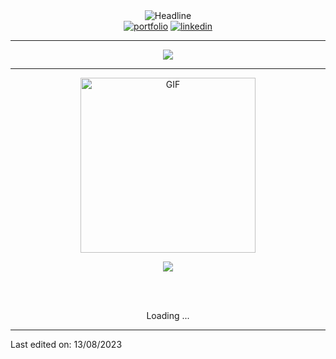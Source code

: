 <div>
    <div align=center>
        <img src="https://readme-typing-svg.herokuapp.com?color=%236FDA44&size=32&center=true&vCenter=true&width=600&height=50&lines=Hi+there+I'm+Zakelfathi+%F0%9F%91%8B;Software+and+Data+Student;Full+stack+developer;Problem+Solver;Freelancer;Data+Enthusiast" alt="Headline" />
    </div>
    <div align=center>
         <a href="http://www.elfathi.me/"><img src="https://img.shields.io/badge/Portfolio-494949?style=flat&logo=portfolio" alt="portfolio" /></a>
        <a href="https://www.linkedin.com/in/zakelfathi/"><img src="https://img.shields.io/badge/LinkedIn-0077b5?style=flat&logo=ll" alt="linkedin" /></a>
        
---

[![](https://visitcount.itsvg.in/api?id=zakelfathi&label=Profile%20Views&color=2&icon=6&pretty=false)](https://visitcount.itsvg.in)

---
   
 </div>
    <div align=center>
   <p align="center">
  <img height="280" alt="GIF" src="https://media.tenor.com/GfSX-u7VGM4AAAAC/coding.gif" />
</p>
<p align="center">
  <img src="https://github-readme-stats.vercel.app/api?username=zakelfathi&theme=tokyonight&count_private=true&include_all_commits=true&hide=stars,prs,issues,contribs" /> 
</p>
        <br>
        <br>
    </div>
    <div align=center>
        <p>Loading ...</p>
    </div>
</div>


------

Last edited on: 13/08/2023
